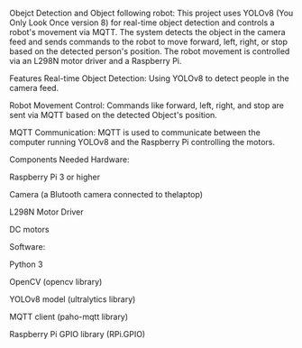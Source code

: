 Obejct Detection and Object following robot:
This project uses YOLOv8 (You Only Look Once version 8) for real-time object detection and controls a robot's movement via MQTT. The system detects the object in the 
camera feed and sends commands to the robot to move forward, left, right, or stop based on the detected person's position. The robot movement is controlled via an L298N 
motor driver and a Raspberry Pi.

Features
Real-time Object Detection: Using YOLOv8 to detect people in the camera feed.

Robot Movement Control: Commands like forward, left, right, and stop are sent via MQTT based on the detected Object's position.

MQTT Communication: MQTT is used to communicate between the computer running YOLOv8 and the Raspberry Pi controlling the motors.

Components Needed
Hardware:

Raspberry Pi 3 or higher

Camera (a Blutooth camera connected to thelaptop)

L298N Motor Driver

DC motors

Software:

Python 3

OpenCV (opencv library)

YOLOv8 model (ultralytics library)

MQTT client (paho-mqtt library)

Raspberry Pi GPIO library (RPi.GPIO)
